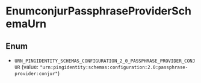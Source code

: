 

# EnumconjurPassphraseProviderSchemaUrn

## Enum


* `URN_PINGIDENTITY_SCHEMAS_CONFIGURATION_2_0_PASSPHRASE_PROVIDER_CONJUR` (value: `"urn:pingidentity:schemas:configuration:2.0:passphrase-provider:conjur"`)



